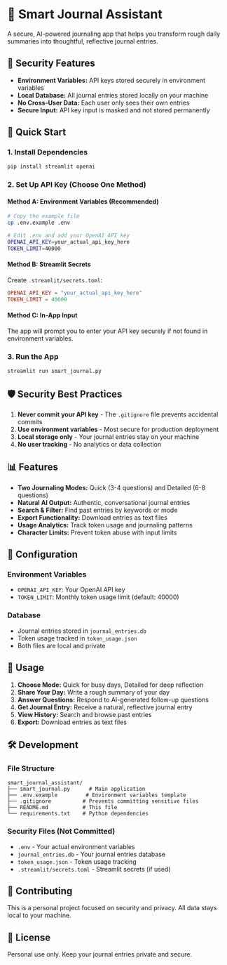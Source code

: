 # 📝 Smart Journal Assistant

A secure, AI-powered journaling app that helps you transform rough daily summaries into thoughtful, reflective journal entries.

## 🔐 Security Features

- **Environment Variables:** API keys stored securely in environment variables
- **Local Database:** All journal entries stored locally on your machine
- **No Cross-User Data:** Each user only sees their own entries
- **Secure Input:** API key input is masked and not stored permanently

## 🚀 Quick Start

### 1. Install Dependencies
```bash
pip install streamlit openai
```

### 2. Set Up API Key (Choose One Method)

#### Method A: Environment Variables (Recommended)
```bash
# Copy the example file
cp .env.example .env

# Edit .env and add your OpenAI API key
OPENAI_API_KEY=your_actual_api_key_here
TOKEN_LIMIT=40000
```

#### Method B: Streamlit Secrets
Create `.streamlit/secrets.toml`:
```toml
OPENAI_API_KEY = "your_actual_api_key_here"
TOKEN_LIMIT = 40000
```

#### Method C: In-App Input
The app will prompt you to enter your API key securely if not found in environment variables.

### 3. Run the App
```bash
streamlit run smart_journal.py
```

## 🛡️ Security Best Practices

1. **Never commit your API key** - The `.gitignore` file prevents accidental commits
2. **Use environment variables** - Most secure for production deployment
3. **Local storage only** - Your journal entries stay on your machine
4. **No user tracking** - No analytics or data collection

## 📊 Features

- **Two Journaling Modes:** Quick (3-4 questions) and Detailed (6-8 questions)
- **Natural AI Output:** Authentic, conversational journal entries
- **Search & Filter:** Find past entries by keywords or mode
- **Export Functionality:** Download entries as text files
- **Usage Analytics:** Track token usage and journaling patterns
- **Character Limits:** Prevent token abuse with input limits

## 🔧 Configuration

### Environment Variables
- `OPENAI_API_KEY`: Your OpenAI API key
- `TOKEN_LIMIT`: Monthly token usage limit (default: 40000)

### Database
- Journal entries stored in `journal_entries.db`
- Token usage tracked in `token_usage.json`
- Both files are local and private

## 📝 Usage

1. **Choose Mode:** Quick for busy days, Detailed for deep reflection
2. **Share Your Day:** Write a rough summary of your day
3. **Answer Questions:** Respond to AI-generated follow-up questions
4. **Get Journal Entry:** Receive a natural, reflective journal entry
5. **View History:** Search and browse past entries
6. **Export:** Download entries as text files

## 🛠️ Development

### File Structure
```
smart_journal_assistant/
├── smart_journal.py      # Main application
├── .env.example         # Environment variables template
├── .gitignore          # Prevents committing sensitive files
├── README.md           # This file
└── requirements.txt    # Python dependencies
```

### Security Files (Not Committed)
- `.env` - Your actual environment variables
- `journal_entries.db` - Your journal entries database
- `token_usage.json` - Token usage tracking
- `.streamlit/secrets.toml` - Streamlit secrets (if used)

## 🤝 Contributing

This is a personal project focused on security and privacy. All data stays local to your machine.

## 📄 License

Personal use only. Keep your journal entries private and secure. 